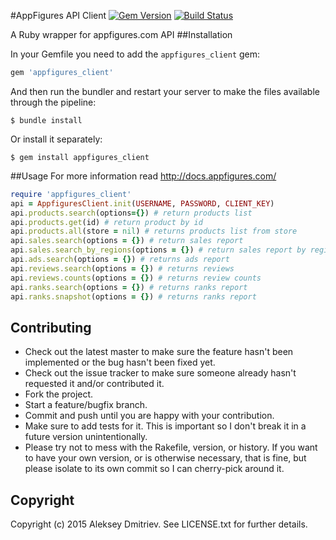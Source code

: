 #AppFigures API Client
[![Gem Version](https://badge.fury.io/rb/appfigures_client.svg)](http://badge.fury.io/rb/appfigures_client)
[![Build Status](https://travis-ci.org/addmitriev/appfigures_client.svg)](https://travis-ci.org/addmitriev/appfigures_client)

A Ruby wrapper for appfigures.com API
##Installation

In your Gemfile you need to add the `appfigures_client` gem:
```ruby
gem 'appfigures_client'
```
And then run the bundler and restart your server to make the files available through the pipeline:
```console
$ bundle install
```
Or install it separately:

```console
$ gem install appfigures_client
```
##Usage
For more information read http://docs.appfigures.com/

```ruby
require 'appfigures_client'
api = AppfiguresClient.init(USERNAME, PASSWORD, CLIENT_KEY)
api.products.search(options={}) # return products list
api.products.get(id) # return product by id
api.products.all(store = nil) # returns products list from store
api.sales.search(options = {}) # return sales report
api.sales.search_by_regions(options = {}) # return sales report by regions
api.ads.search(options = {}) # returns ads report
api.reviews.search(options = {}) # returns reviews 
api.reviews.counts(options = {}) # returns review counts
api.ranks.search(options = {}) # returns ranks report
api.ranks.snapshot(options = {}) # returns ranks report

```


## Contributing
 
* Check out the latest master to make sure the feature hasn't been implemented or the bug hasn't been fixed yet.
* Check out the issue tracker to make sure someone already hasn't requested it and/or contributed it.
* Fork the project.
* Start a feature/bugfix branch.
* Commit and push until you are happy with your contribution.
* Make sure to add tests for it. This is important so I don't break it in a future version unintentionally.
* Please try not to mess with the Rakefile, version, or history. If you want to have your own version, or is otherwise necessary, that is fine, but please isolate to its own commit so I can cherry-pick around it.

## Copyright

Copyright (c) 2015 Aleksey Dmitriev. See LICENSE.txt for
further details.


